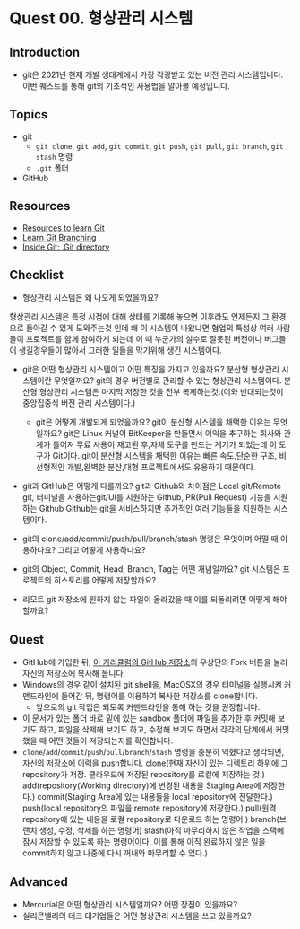 # Quest 00. 형상관리 시스템

## Introduction
* git은 2021년 현재 개발 생태계에서 가장 각광받고 있는 버전 관리 시스템입니다. 이번 퀘스트를 통해 git의 기초적인 사용법을 알아볼 예정입니다.

## Topics
* git
  * `git clone`, `git add`, `git commit`, `git push`, `git pull`, `git branch`, `git stash` 명령
  * `.git` 폴더
* GitHub

## Resources
* [Resources to learn Git](https://try.github.io)
* [Learn Git Branching](https://learngitbranching.js.org/?locale=ko)
* [Inside Git: .Git directory](https://githowto.com/git_internals_git_directory)

## Checklist
* 형상관리 시스템은 왜 나오게 되었을까요?

형상관리 시스템은 특정 시점에 대해 상태를 기록해 놓으면 이후라도 언제든지 그 환경으로 돌아갈 수 있게 도와주는것
인데 왜 이 시스템이 나왔냐면 협업의 특성상 여러 사람들이 프로젝트를 함께 참여하게 되는데 이 때 누군가의 실수로 잘못된 버전이나 버그들이 생길경우들이 많아서
그러한 일들을 막기위해 생긴 시스템이다.

* git은 어떤 형상관리 시스템이고 어떤 특징을 가지고 있을까요? 분산형 형상관리 시스템이란 무엇일까요?
git의 경우 버전별로 관리할 수 있는 형상관리 시스템이다.
분산형 형상관리 시스템은 마지막 저장한 것을 전부 복제하는것.(이와 반대되는것이 중앙집중식 버전 관리 시스템이다.)

  * git은 어떻게 개발되게 되었을까요? git이 분산형 시스템을 채택한 이유는 무엇일까요?
  git은 Linux 커널이 BitKeeper을 만들면서 이익을 추구하는 회사와 관계가 틀어져 무료 사용이 재고된 후,자체 도구를 만드는 계기가 되었는데 이 도구가 Git이다.
  git이 분산형 시스템을 채택한 이유는 빠른 속도,단순한 구조, 비선형적인 개발,완벽한 분산,대형 프로젝트에서도 유용하기 때문이다.
  
* git과 GitHub은 어떻게 다를까요?
git과 Github와 차이점은 Local git/Remote git, 터미널을 사용하는git/UI를 지원하는 Github, PR(Pull Request) 기능을 지원하는 Github
Github는 git을 서비스하지만 추가적인 여러 기능들을 지원하는 시스템이다.

* git의 clone/add/commit/push/pull/branch/stash 명령은 무엇이며 어떨 때 이용하나요? 그리고 어떻게 사용하나요?


* git의 Object, Commit, Head, Branch, Tag는 어떤 개념일까요? git 시스템은 프로젝트의 히스토리를 어떻게 저장할까요?
* 리모트 git 저장소에 원하지 않는 파일이 올라갔을 때 이를 되돌리려면 어떻게 해야 할까요?

## Quest
* GitHub에 가입한 뒤, [이 커리큘럼의 GitHub 저장소](https://github.com/KnowRe-Dev/WebDevCurriculum)의 우상단의 Fork 버튼을 눌러 자신의 저장소에 복사해 둡니다.
* Windows의 경우 같이 설치된 git shell을, MacOSX의 경우 터미널을 실행시켜 커맨드라인에 들어간 뒤, 명령어를 이용하여 복사한 저장소를 clone합니다.
  * 앞으로의 git 작업은 되도록 커맨드라인을 통해 하는 것을 권장합니다.
* 이 문서가 있는 폴더 바로 밑에 있는 sandbox 폴더에 파일을 추가한 후 커밋해 보기도 하고, 파일을 삭제해 보기도 하고, 수정해 보기도 하면서 각각의 단계에서 커밋했을 때 어떤 것들이 저장되는지를 확인합니다.
* `clone`/`add`/`commit`/`push`/`pull`/`branch`/`stash` 명령을 충분히 익혔다고 생각되면, 자신의 저장소에 이력을 push합니다.
clone(현재 자신이 있는 디렉토리 하위에 그 repository가 저장. 클라우드에 저장된 repository를 로컬에 저장하는 것.)
add(repository(Working directory)에 변경된 내용을 Staging Area에 저장한다.)
commit(Staging Area에 있는 내용들을 local repository에 전달한다.)
push(local repository의 파일을 remote repository에 저장한다.)
pull(원격 repository에 있는 내용을 로컬 repository로 다운로드 하는 명령어.)
branch(브랜치 생성, 수정, 삭제를 하는 명령어)
stash(아직 마무리하지 않은 작업을 스택에 잠시 저장할 수 있도록 하는 명령어이다. 이를 통해 아직 완료하지 않은 일을 commit하지 않고 나중에 다시 꺼내와 마무리할 수 있다.)

## Advanced
* Mercurial은 어떤 형상관리 시스템일까요? 어떤 장점이 있을까요?
* 실리콘밸리의 테크 대기업들은 어떤 형상관리 시스템을 쓰고 있을까요?